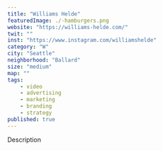 ```yaml
---
title: "Williams Helde"
featuredImage: ./-hamburgers.png
website: "https://williams-helde.com/"
twit: ""
inst: "https://www.instagram.com/williamshelde"
category: "W"
city: "Seattle"
neighborhood: "Ballard"
size: "medium"
map: ""
tags:
    - video
    - advertising
    - marketing
    - branding
    - strategy
published: true
---
```


Description
